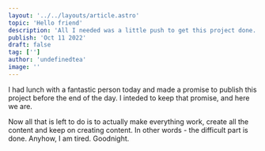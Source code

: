 ```yaml
---
layout: '../../layouts/article.astro'
topic: 'Hello friend'
description: 'All I needed was a little push to get this project done. Alright, maybe a little more than `a little`. What matters is that I got there in end.'
publish: 'Oct 11 2022'
draft: false
tag: ['']
author: 'undefinedtea'
image: ''
---
```


I had lunch with a fantastic person today and made a promise to publish this project before the end of the day. I inteded to keep that promise, and here we are.

Now all that is left to do is to actually make everything work, create all the content and keep on creating content. In other words - the difficult part is done.
Anyhow, I am tired. Goodnight.
